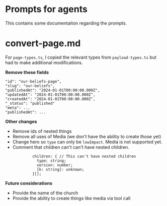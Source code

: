 # Prompts for agents
This contains some documentaiton regarding the prompts.

# convert-page.md
For `page-types.ts`, I copied the relevant types from `payload-types.ts` but had to make additional modifications.


**Remove these fields**
```
"id": "our-beliefs-page",
"slug": "our-beliefs",
"publishedAt": "2024-01-01T00:00:00.000Z",
"updatedAt": "2024-01-01T00:00:00.000Z",
"createdAt": "2024-01-01T00:00:00.000Z",
"_status": "published"
"meta": ...
"publishedAt": ...
```


**Other changes**
- Remove ids of nested things
- Remove all uses of Media (we don't have the ability to create those yet)
- Change hero so `type` can only be `lowImpact`. Media is not supported yet.
- Comment that children can't can't have nested children.
```
            children: { // This can't have nested children
              type: string;
              version: number;
              [k: string]: unknown;
            }[];
```


**Future considerations**
- Provide the name of the church
- Provide the ability to create things like media via tool call